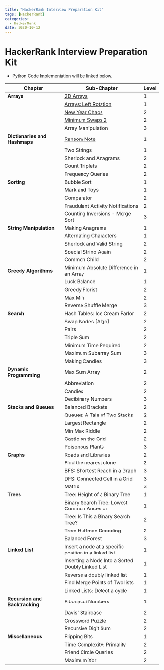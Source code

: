 ```yaml
---
title: "HackerRank Interview Preparation Kit"
tags: [HackerRank]
categories:
  - HackerRank
date: 2020-10-12
---
```


# HackerRank Interview Preparation Kit
- Python Code Implementation will be linked below.


| Chapter                        | Sub-Chapter                                           | Level |
| ------------------------------ | ----------------------------------------------------- | ----- |
| **Arrays**                     | [2D Arrays](https://github.com/chaerim-kim/HackerRank/blob/master/1.Arrays/1.12D%20Array.py) | 1 |
|                                | [Arrays: Left Rotation](https://github.com/chaerim-kim/HackerRank/blob/master/1.Arrays/1.2Left%20Rotation.py) | 1 |
|                                | [New Year Chaos](https://github.com/chaerim-kim/HackerRank/blob/master/1.Arrays/1.3NewYearChaos.py) | 2 |
|                                | [Minimum Swaps 2](https://github.com/chaerim-kim/HackerRank/blob/master/1.Arrays/1.4minimumSwaps.py) | 2 |
|                                | Array Manipulation                                    | 3     |
| **Dictionaries and Hashmaps**  | [Ransom Note](https://github.com/chaerim-kim/HackerRank/blob/master/2.Dictionaries%20and%20Hashmaps/2.1RansomNote.py)| 1 |
|                                | Two Strings                                           | 1     |
|                                | Sherlock and Anagrams                                 | 2     |
|                                | Count Triplets                                        | 2     |
|                                | Frequency Queries                                     | 2     |
| **Sorting**                    | Bubble Sort                                           | 1     |
|                                | Mark and Toys                                         | 1     |
|                                | Comparator                                            | 2     |
|                                | Fraudulent Activity Notifications                     | 2     |
|                                | Counting Inversions - Merge Sort                      | 3     |
| **String Manipulation**        | Making Anagrams                                       | 1     |
|                                | Alternating Characters                                | 1     |
|                                | Sherlock and Valid String                             | 2     |
|                                | Special String Again                                  | 2     |
|                                | Common Child                                          | 2     |
| **Greedy Algorithms**          | Minimum Absolute Difference in an Array               | 1     |
|                                | Luck Balance                                          | 1     |
|                                | Greedy Florist                                        | 2     |
|                                | Max Min                                               | 2     |
|                                | Reverse Shuffle Merge                                 | 3     |
| **Search**                     | Hash Tables: Ice Cream Parlor                         | 2     |
|                                | Swap Nodes \[Algo\]                                   | 2     |
|                                | Pairs                                                 | 2     |
|                                | Triple Sum                                            | 2     |
|                                | Minimum Time Required                                 | 2     |
|                                | Maximum Subarray Sum                                  | 3     |
|                                | Making Candies                                        | 3     |
| **Dynamic Programming**        | Max Sum Array                                         | 2     |
|                                | Abbreviation                                          | 2     |
|                                | Candies                                               | 2     |
|                                | Decibinary Numbers                                    | 3     |
| **Stacks and Queues**          | Balanced Brackets                                     | 2     |
|                                | Queues: A Tale of Two Stacks                          | 2     |
|                                | Largest Rectangle                                     | 2     |
|                                | Min Max Riddle                                        | 2     |
|                                | Castle on the Grid                                    | 2     |
|                                | Poisonous Plants                                      | 3     |
| **Graphs**                     | Roads and Libraries                                   | 2     |
|                                | Find the nearest clone                                | 2     |
|                                | BFS: Shortest Reach in a Graph                        | 3     |
|                                | DFS: Connected Cell in a Grid                         | 3     |
|                                | Matrix                                                | 3     |
| **Trees**                      | Tree: Height of a Binary Tree                         | 1     |
|                                | Binary Search Tree: Lowest Common Ancestor            | 1     |
|                                | Tree: Is This a Binary Search Tree?                   | 2     |
|                                | Tree: Huffman Decoding                                | 2     |
|                                | Balanced Forest                                       | 3     |
| **Linked List**                | Insert a node at a specific position in a linked list | 1     |
|                                | Inserting a Node Into a Sorted Doubly Linked List     | 1     |
|                                | Reverse a doubly linked list                          | 1     |
|                                | Find Merge Points of Two lists                        | 1     |
|                                | Linked Lists: Detect a cycle                          | 1     |
| **Recursion and Backtracking** | Fibonacci Numbers                                     | 1     |
|                                | Davis' Staircase                                      | 2     |
|                                | Crossword Puzzle                                      | 2     |
|                                | Recursive Digit Sum                                   | 2     |
| **Miscellaneous**              | Flipping Bits                                         | 1     |
|                                | Time Complexity: Primality                            | 2     |
|                                | Friend Circle Queries                                 | 2     |
|                                | Maximum Xor                                           | 2     |
